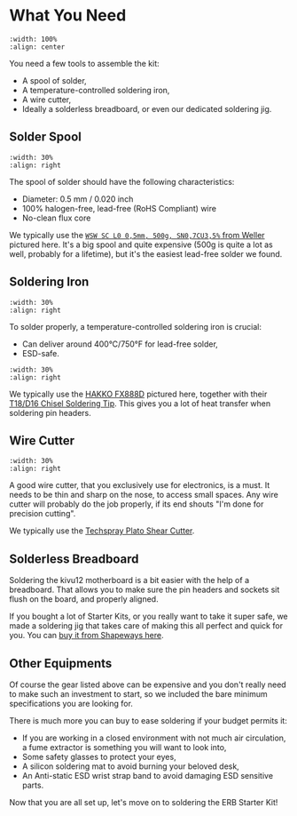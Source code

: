 # What You Need

```{image} requirements-all.jpg
:width: 100%
:align: center
```

You need a few tools to assemble the kit:

- A spool of solder,
- A temperature-controlled soldering iron,
- A wire cutter,
- Ideally a solderless breadboard, or even our dedicated soldering jig.


## Solder Spool

```{image} requirements-weller-solder.png
:width: 30%
:align: right
```

The spool of solder should have the following characteristics:
- Diameter: 0.5 mm / 0.020 inch
- 100% halogen-free, lead-free (RoHS Compliant) wire
- No-clean flux core

We typically use the [`WSW SC L0 0,5mm, 500g, SN0,7CU3,5%` from Weller](https://www.weller-tools.com/us/en/industrial-soldering/products/soldering-wire/wsw-sc-l0-05mm-500g-sn07cu35) pictured here.
It's a big spool and quite expensive (500g is quite a lot as well, probably for a lifetime),
but it's the easiest lead-free solder we found.


## Soldering Iron

```{image} requirements-hakko-soldering-iron.png
:width: 30%
:align: right
```

To solder properly, a temperature-controlled soldering iron is crucial:

- Can deliver around 400°C/750°F for lead-free solder,
- ESD-safe.

```{image} requirements-hakko-soldering-tip.png
:width: 30%
:align: right
```

We typically use the [HAKKO FX888D](https://www.hakko.com/english/products/hakko_fx888d.html) pictured here,
together with their [T18/D16 Chisel Soldering Tip](https://www.hakko.com/english/products/hakko_fx888d_tips.html).
This gives you a lot of heat transfer when soldering pin headers.


## Wire Cutter

```{image} requirements-plato-shear-cutter.jpg
:width: 30%
:align: right
```
A good wire cutter, that you exclusively use for electronics, is a must.
It needs to be thin and sharp on the nose, to access small spaces.
Any wire cutter will probably do the job properly, if its end shouts "I'm done for precision cutting". 

We typically use the [Techspray Plato Shear Cutter](https://www.techspray.com/platoshear-cutter-5).


## Solderless Breadboard

Soldering the kivu12 motherboard is a bit easier with the help of a breadboard.
That allows you to make sure the pin headers and sockets sit flush on the board,
and properly aligned.

If you bought a lot of Starter Kits, or you really want to take it super safe,
we made a soldering jig that takes care of making this all perfect and quick for you.
You can [buy it from Shapeways here](https://www.shapeways.com/product/5YWPBCD6Z/kivu12-soldering-jig-clearance-125).


## Other Equipments

Of course the gear listed above can be expensive and you don't really need to make such an
investment to start, so we included the bare minimum specifications you are looking for.

There is much more you can buy to ease soldering if your budget permits it:
- If you are working in a closed environment with not much air circulation, a fume extractor
   is something you will want to look into,
- Some safety glasses to protect your eyes,
- A silicon soldering mat to avoid burning your beloved desk,
- An Anti-static ESD wrist strap band to avoid damaging ESD sensitive parts.

Now that you are all set up, let's move on to soldering the ERB Starter Kit!
